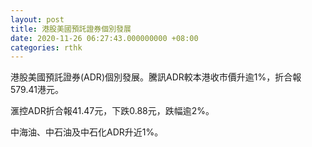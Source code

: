 ```yaml
---
layout: post
title: 港股美國預託證券個別發展
date: 2020-11-26 06:27:43.000000000 +08:00
categories: rthk
---
```


港股美國預託證券(ADR)個別發展。騰訊ADR較本港收市價升逾1%，折合報579.41港元。

滙控ADR折合報41.47元，下跌0.88元，跌幅逾2%。

中海油、中石油及中石化ADR升近1%。
